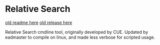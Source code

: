 # Relative Search

[old readme here](leeme.txt.old)
[old release here](https://www.romhacking.net/utilities/998/)

Relative Search cmdline tool, originally developed by CUE.
Updated by eadmaster to compile on linux, and made less verbose for scripted usage.
